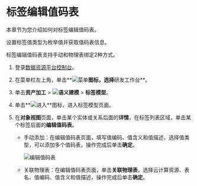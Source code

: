 # 标签编辑值码表

本章节为您介绍如何对标签编辑值码表。

设置标签值类型为枚举值并获取值码表信息。

标签编辑值码表支持手动和物理表绑定2种方式。

1.  登录[数据资源平台控制台](https://dataq.console.aliyun.com)。

2.  在菜单栏左上角，单击**![菜单](https://static-aliyun-doc.oss-accelerate.aliyuncs.com/assets/img/zh-CN/6504337061/p188771.png)**图标，选择**研发工作台**。

3.  单击**资产加工** \> **![语义建模](https://static-aliyun-doc.oss-accelerate.aliyuncs.com/assets/img/zh-CN/1290330161/p208848.png)** \> **标签模型**。

4.  单击**![进入](https://static-aliyun-doc.oss-accelerate.aliyuncs.com/assets/img/zh-CN/6504337061/p188815.png)**图标，进入标签模型页面。

5.  在**对象视图**页面，单击某个实体或关系后面的**详情**，在标签列表区域，单击某个标签后面的**编辑值码表**。

    -   手动添加：在编辑值码表页面，填写值编码、值含义和值描述，选择值类型，可以添加多个值码表，操作完成后单击**确定**。

        ![编辑值码表](https://static-aliyun-doc.oss-accelerate.aliyuncs.com/assets/img/zh-CN/4396160161/p213160.png)

    -   关联物理表：在编辑值码表页面，单击**关联物理表**，选择云计算资源、表名、值编码、值含义和值描述，操作完成后单击**确定**。

